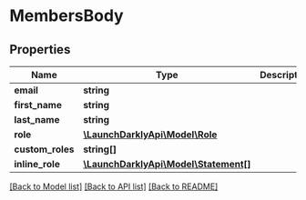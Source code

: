 # MembersBody

## Properties
Name | Type | Description | Notes
------------ | ------------- | ------------- | -------------
**email** | **string** |  | 
**first_name** | **string** |  | [optional] 
**last_name** | **string** |  | [optional] 
**role** | [**\LaunchDarklyApi\Model\Role**](Role.md) |  | [optional] 
**custom_roles** | **string[]** |  | [optional] 
**inline_role** | [**\LaunchDarklyApi\Model\Statement[]**](Statement.md) |  | [optional] 

[[Back to Model list]](../README.md#documentation-for-models) [[Back to API list]](../README.md#documentation-for-api-endpoints) [[Back to README]](../README.md)



